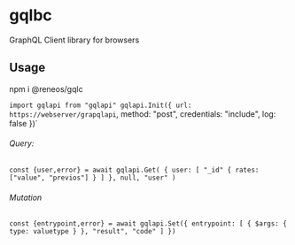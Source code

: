 # gqlbc
GraphQL Client library for browsers 

## Usage

npm i @reneos/gqlc


`import gqlapi from "gqlapi"
gqlapi.Init({
	url: https://webserver/grapqlapi`,
	method: "post",
	credentials: "include",
	log: false
})`

###### Query:

`const {user,error} = await gqlapi.Get(
						{
							user: [
								"_id"
								{ rates: ["value", "previos"] }
							]
						},
						null,
						"user"
					)`
    
    
###### Mutation

`const {entrypoint,error} = await gqlapi.Set({
				entrypoint: [
					{
						$args: {
							type: valuetype
						}
					},
					"result",
					"code"
				]
			})`
